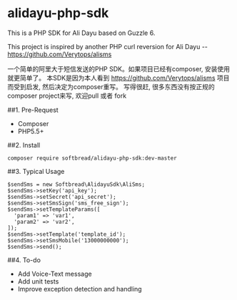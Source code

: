 # alidayu-php-sdk
This is a PHP SDK for Ali Dayu based on Guzzle 6.

This project is inspired by another PHP curl reversion for Ali Dayu
-- https://github.com/Verytops/alisms

一个简单的阿里大于短信发送的PHP SDK。如果项目已经有composer, 安装使用就更简单了。
本SDK是因为本人看到 https://github.com/Verytops/alisms 项目而受到启发, 然后决定为composer重写。
写得很赶, 很多东西没有按正规的composer project来写, 欢迎pull 或者 fork

##1. Pre-Request
- Composer
- PHP5.5+

##2. Install

`composer require softbread/alidayu-php-sdk:dev-master`

##3. Typical Usage

```
$sendSms = new Softbread\AlidayuSdk\AliSms;
$sendSms->setKey('api_key');
$sendSms->setSecret('api_secret');
$sendSms->setSmsSign('sms_free_sign');
$sendSms->setTemplateParams([
  'param1' => 'var1',
  'param2' => 'var2',
]);
$sendSms->setTemplate('template_id');
$sendSms->setSmsMobile('13000000000');
$sendSms->send();
```

##4. To-do
- Add Voice-Text message
- Add unit tests
- Improve exception detection and handling
